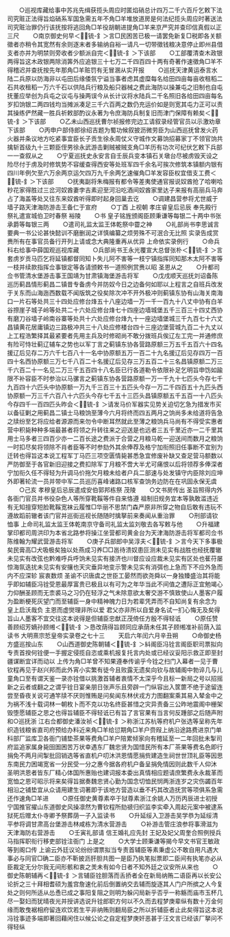 <!-- { "loadSidebar": true } -->
　　○巡视库藏给事中苏兆先缉获揽头周应时匿焰硝总计四万二千六百斤乞敕下法司究赃正法得旨焰硝系军国急需五年不角□羊堆放道房是何法纪揽头周应时著送法司究赃治罪仍行该抚按将逃回角□羊役胡朝进提角□羊来京严究并查印信真假以正三尺
　　○南京御史何早＜锍-釒＞言□民困苦已极一请罢免新复□税即各关额徵者亦稍令其宽然有余则逐末者多输纳自裕一请凡一切带徵钱粮决意停止即州县借支者亦并为明禁则旁收者少额派自完＜锍-釒＞下该部
　　○工部覆清查木政银两得旨这木政银两除消筭外应追银三十七万二千四百四十两有奇著作速徵角□羊不得稽迟并查抚按先年那角□羊赃罚有无冒溷从实开报
　　○巡抚天津黄运泰言水陆二兵原以防海非以屯田后缘倭氛宁谥当事者虑其虚糜每名给田四亩每亩收租稻二石共收租稻一万六千石以供陆兵行粮及船只器械之费此海防以操兼屯之旧制也自屯抚董应举创为兵屯之议屯与操两误今从长计议将水陆兵二千名照旧各给田四亩每名岁扣饷银二两四钱均当摊派凑足三千六百两之数仍充运价如是则宽其屯力正可以责其操练俨然藏一胜兵祈敕部酌议永著为令庶海防兵制复旧而津门保障有赖矣＜锍-釒＞下该部
　　○乙未山西巡抚曹尔祯报修完边工请叙录经管官员以示激劝章下该部
　　○丙申户部侍郎徐绍吉题为蜀功候叙披沥微劳臣为山西巡抚曾发火药火器并条议地方吃紧事宜臣长子贡生徐永周仗义守城作文募饷招募家丁不领官饷共擒斩首级九十三颗臣侄男徐永武游击剿贼被贼支角□羊历有功次可纪伏乞敕下兵部一一查叙从之
　　○宁夏巡抚史永安言自壬辰兵变本镇石关墩台尽被虏毁天设之险尽付于虏及时修筑势不容缓查得西安等处班军四千余名可挨次修筑本镇额内银有四川年例欠至六万余两京运欠四万九千余两乞速催角□羊发容臣权宜借支工费＜锍-釒＞下该部
　　○抚夷副将朱梅报有都令等差夷使通官报说奴酋抢了哈喇哈粆花家得胜过三岔河奴酋妻孛吉素迎至河沿吃酒间奴酋家里达子来报有高丽兵马奔占了海盖等处又往东来奴酋听得即时起身回巢去讫
　　○调建昌营参将尤世威于墙子路天津海防游击王备仁于宣府
　　○丁酉  上视朝  孝庄睿皇后忌辰  奉先殿行祭礼遣宣城伯卫时春祭  裕陵
　　○书  皇子铭旌颁阁臣顾秉谦等每银二十两中书张承爵等每银三两
　　○遣司礼监太监王体乾祭中霤之神
　　○礼部尚书李思诚言要典一书公论甚快懿训不磨删润之详慎编纂之烦劳殊不可泯合无比照  实录告成赏赉所有在事官员备行开列上请或念大典隆重再从优异  上命依实录例行
　　○命兵科右给事中薛国观巡视库藏
　　○兵部尚书王永光覆宣大总督张朴＜锍-釒＞言套虏岁贡马匹乞将延镇都督同知卜失儿阿不害等一枝宁镇指挥同知那木太阿不害等一枝并续款指挥佥事银定等各请颁敕书一道照例赏赉以昭  圣恩从之
　　○升都司佥书管清水堡游击事王国靖为甘肃镇海堡游击将军
　　○戊戌顺天巡抚刘诏备陈巡历蓟昌情形蓟昌二镇昔专备虏今并防奴今日之边备何如耶以上程言之自班兵改发于关东而山海迤西数载不闻版筑之役矣除次冲不开外极冲则蓟镇东协有山海关南海口一片石等处共三十四处应修台烽五十八座边墙一万一千一百九十八丈中协有白羊谷摖崖子城子岭等处共二十六处应修台烽七十四座边墙城堡五千三百三十四丈西协有磨刀谷墙子岭南谷寨等处共十六处应修台烽九十一座边墙堡城三千九百七十六丈昌镇黄花居庸镇边三路极冲共三十八处应修楼台四十三座边堡营城九百二十九丈以上工程浩繁择其最紧要者先用主兵及时修砌尚不敢分拨班兵俟辽左工完一并通修庶有险可恃壮蓟辽辅车之势也以军丁言之蓟镇东协各营路原额三万五千五百六十四名援辽后见存二万六千七百八十一名中协原额五万一百二十九名援辽后见存四万一百四十名西协原额三万七千八百二十名援辽后见存三万五百二十三名昌镇原额二万三千六百二十一名见二万三千五百四十八名臣已行各道勒令依限补足乞明旨申饬如踰限不补容臣不时参治以马骡言之蓟镇东协各营路原额一万一千九十七匹头今存七千九百四十六匹头中协原额一万九千三百三十五匹头今存一万二千四百五十九匹头西协原额一万三千六百八十六匹头今存七千五十三匹头昌镇原额五千五百一十八匹头今存四千一百四匹头昨会＜锍-釒＞请发马价军器实见势关迫切乞急为措发市买以备征剿之用蓟昌二镇士马粮饷至薄今六月将终而四五两月之饷尚多未给道将告急之牍纷至乞将应给者源源而来勿令中断耳然就此至薄之粮饷兵马尚有不得受实惠者营中积毙种种多端最甚者将领之升转往来之迎送是也远者三五千里近亦一二千里其用士马多者三四百少亦一二百长途之费派于合营之月粮马乾一迎送间而数月之粮饷一时扣尽矣将领除不肖者臣等不时参劾外其余俸荐及格宁加衔照旧任事断不宜别为迁转也得旨这本说工程军丁马匹三项空匮情毙甚悉急宜修废补缺又查足营马额数以严防御至于各官新旧迎接之费扣除军丁月粮不啻大半尤可痛恨以后将领荐多俸深者宁加衔久任不得轻为升调马价拖欠月粮未给者户兵二部速与处发镇守内臣除刘应坤外即著轮流一员并带中军二员巡历喜峰诸路口核军查饷务边防在在巩固永保无虞
　　○己亥  孝穆皇后忌辰遣成安伯郭邦栋祭  茂陵
　　○文书房传出  圣旨照得内外各衙门官员并书役杂色人等所穿靴鞵等件自来恪遵  祖制旧规务宜本等孰敢滥违近有无知擅穿短脸靴鞵宽袜云履惟□华丽不思禁门森严原非所穿之物自后敢有违玩不遵故蹈前辙者该门官并巡街巡视长随随时擒拏前来奏闻从重治罪
　　○刑部请钦恤事  上命司礼监太监王体乾南京守备司礼监太监刘敬去各写敕与他
　　○升福建掌印都司周洪印为本省北路参将操江坐营都司黄金台为天津海防游击将军都司佥书陈维翰为耀武营游击将军
　　○庚子兵部郎中吴淳夫＜锍-釒＞言今天下多事极矣民膏高□犬吸极矣独以处燕成习养□□邕待溃奴患叵测未见实有战胜也经抚覆辙未见实有改弦也黔难呼兵呼饷未见实有接济也川督应设应裁未见实有区处也萑苻屡惊海氛迭扰未见实有安攘也天灾垂异地变示警未见实有消弭也上急而下不应外急而内不应深轸  宸衷数烦  圣谕不识唐虞之世臣工晏然而欲尧舜以一身独臻盛治其将能乎即如辅臣冯铨受恩最厚富贵已极且以有可为之年华当此不间值之遭际正宜勉竭心力仰酬圣顾而无柰裘马之习仍在轻浮之气未除意欲太奢交游不慎致使山人墨客户履为盈断梗死灰望门而至辅臣一身中精神魄力日为若辈凭弄而不自知尚复有余念为  皇上启沃哉负  主恩而虚爕理非所以爱  君父亦非所以自爱身名试一扪心悔无及矣得旨山人墨客不宜交往这本说得是但辅臣忠猷正茂倚任方殷不得轻诋
　　○原任赞善顾绍芳嫡孙顾缃＜锍-釒＞恳改荫得旨顾同应承荫未任其子顾缃准补前荫入监读书
大明熹宗悊皇帝实录卷之七十三
　　天启六年闰六月辛丑朔
　　○命御史杨方盛巡按山东
　　○山西道御史陈朝辅＜锍-釒＞紏阁臣冯铨言阁臣职司票拟向专责首揆何铨便一手握定侵揽自恣或乘机报复托言内处或已经议妥阳示救正即至封疆谋断宜详而动以  上传为角□羊曾不知果遵奉传谕乎今铨之扫门入幕者一见于曹钦程再见于赵兴邦而此外宵小实繁有徒今且败露无遗矣向钦与故辅阁中勃谇几与儿童角口至有谓天鉴一录亦铨借以挑激首辅者衷情不太深乎今且标一新局之号以招摇新之云者或翻之之谓乎铨日宴亲朋日张声乐且旁辟一门纵容出入筐篚不绝于途留连尝至昏夜关说可通竿牍不厌则惟贿是问矣闻东林伏戎方力图翻案乘其易入辇金中之为祸不浅十载词林一朝枚卜而不克以功名终臣甚惜之灾异责备三公昨地震阁中栅架毁堕愿辅臣之思之也得旨辅臣不得轻诋已有旨了言官果有当言何反踵部之后随声附和○巡抚浙  江右佥都御史潘汝祯＜锍-釒＞称浙江苏杭等府机户张选等呈称先年织造钱粮省直司府预给办料近来角□羊给愆期角□羊户赍叚上纳沿途路费进京门单科部厂监库卫各衙门铺垫茶果等费角□羊户陪累倾家向有稽延至一二年回批未掣司府监追家属身毙囹圄困苦万状幸遇东厂魏忠贤为国惜民所有本厂茶果等费名色即行捐免不两月间掣批回销选等省直机户叨沐洪恩情愿捐赀建造生祠世世顶礼臣等因思东南民力困竭宽省一分民受一分之惠今据各府机户备呈捐免情因则此数千人仰沐  圣明洪恩者皆东厂精心体国所惠贻也建词报本委出真情相应题请庶繁费永永裁革而宽恤之恩可昭示将来矣得旨据奏魏忠贤心勤为国念切恤民悯两浙连岁之灾伤蠲百年相沿之铺垫宜从众请用建生词著即于该地方营造以垂不朽其改造抚赏等项俱系急需还作速角□羊进
　　○原任御史黄尊素卒于狱尊素浙江余姚人万历丙辰进士初授宁国推官擢山东道御史风操凛然为曹钦程所劾禠归织监李实牵入周起元案中被逮系狱死后赠太仆寺卿予祭葬荫一子入监读书
　　○升延绥入卫游击吴学恭为延绥清平参将调甘肃高台堡游击林咸栋为清水营游击
　　○补游击管庄浪参将事滑滋为天津海防右营游击
　　○壬寅礼部请  信王婚礼应先封  王妃及妃父周奎合照例授兵马指挥职衔行移吏部铨注衙门  上是之
　　○大学士顾秉谦等揭今早文书官王敏政等到阁口传  上谕云外廷议论纷纷谓票拟当专责首辅臣等素秉虚公不敢自用凡遇大事必与同官□确二臣亦不靳披沥肝胆共图一是臣乃执笔拟票即二臣间有执笔亦必从臣裁定无分尔我无间形骸和衷之羙未有如今日者不知外廷之议安所从来也
　　○御史陈朝辅再＜锍-釒＞言辅臣铨胆落而舌挢者全在新局纳贿二语臣再以长安公论折之三十拜相耆硕为羞宫詹速化前后倒置纳交去辅而旋逐其人门户所摈之人今复处之则何所适从怂恿已成之事阳复阻之则明为躲闪局新乎否乎一称觞而庙市玉杯几尽一娶妇而犹晴夜光并授讲选说升铨郎职方何以不久而去程梦庚辈纵有数十万金何缘而敢曳裾相府留连欢饮若生平非纳贿则翻局臣之所以折辅臣者止此矣得旨这本说冯铨事迹多端即著回藉闲住以候公论之自定程梦庚奸恶甚于汪文言已经该厂拏问不得轻纵
